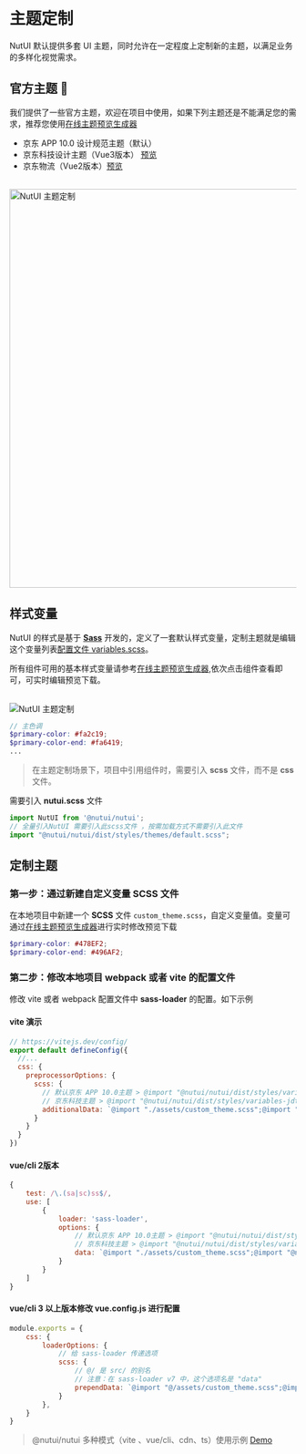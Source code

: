 # 主题定制

NutUI 默认提供多套 UI 主题，同时允许在一定程度上定制新的主题，以满足业务的多样化视觉需求。 

## 官方主题 🌈

我们提供了一些官方主题，欢迎在项目中使用，如果下列主题还是不能满足您的需求，推荐您使用<a target="_blank" href="https://nutui.jd.com/theme/#/base" >在线主题预览生成器</a>

* 京东 APP 10.0 设计规范主题（默认）
* 京东科技设计主题（Vue3版本） <a target="_blank" href="https://nutui.jd.com/?theme=jdt/#/button" >预览</a>
* 京东物流（Vue2版本）<a target="_blank" href="https://nutui.jd.com/jdl/" >预览</a>

<br/>

<img src="https://img12.360buyimg.com/imagetools/jfs/t1/157759/16/13989/142151/6052efc7Ef8f4bff4/f3dd6422949ba4b7.jpg" width="700" alt="NutUI 主题定制">

## 样式变量

NutUI 的样式是基于 **[Sass](https://sass-lang.com/)** 开发的，定义了一套默认样式变量，定制主题就是编辑这个变量列表[配置文件 variables.scss](https://github.com/jdf2e/nutui/blob/next/src/packages/styles/variables.scss)。

所有组件可用的基本样式变量请参考<a target="_blank" href="https://nutui.jd.com/theme/#/base" >在线主题预览生成器</a>,依次点击组件查看即可，可实时编辑预览下载。

<br/>

<img src="https://img14.360buyimg.com/imagetools/s1000x1000_jfs/t1/133323/6/25182/230015/62343b76E4fffb961/248a75ece7922294.png"  alt="NutUI 主题定制">



```scss
// 主色调
$primary-color: #fa2c19;
$primary-color-end: #fa6419;
...
```

> 在主题定制场景下，项目中引用组件时，需要引入 **scss** 文件，而不是 **css** 文件。

需要引入 **nutui.scss** 文件

```javascript
import NutUI from '@nutui/nutui';
// 全量引入NutUI 需要引入此scss文件 ，按需加载方式不需要引入此文件
import "@nutui/nutui/dist/styles/themes/default.scss";
```

## 定制主题

### 第一步：通过新建自定义变量 SCSS 文件

在本地项目中新建一个 **SCSS** 文件 `custom_theme.scss`，自定义变量值。变量可通过<a target="_blank" href="https://nutui.jd.com/theme/#/base" >在线主题预览生成器</a>进行实时修改预览下载

``` scss
$primary-color: #478EF2;
$primary-color-end: #496AF2;
```

### 第二步：修改本地项目 webpack 或者 vite 的配置文件

修改 vite 或者 webpack 配置文件中 **sass-loader** 的配置。如下示例
#### vite 演示

``` javascript
// https://vitejs.dev/config/
export default defineConfig({
  //...
  css: {
    preprocessorOptions: {
      scss: {
        // 默认京东 APP 10.0主题 > @import "@nutui/nutui/dist/styles/variables.scss";
        // 京东科技主题 > @import "@nutui/nutui/dist/styles/variables-jdt.scss";
        additionalData: `@import "./assets/custom_theme.scss";@import "@nutui/nutui/dist/styles/variables.scss";`
      }
    }
  }
})
```

#### vue/cli 2版本

``` javascript
{
    test: /\.(sa|sc)ss$/,
    use: [
        {
            loader: 'sass-loader',
            options: {
                // 默认京东 APP 10.0主题 > @import "@nutui/nutui/dist/styles/variables.scss";
                // 京东科技主题 > @import "@nutui/nutui/dist/styles/variables-jdt.scss";
                data: `@import "./assets/custom_theme.scss";@import "@nutui/nutui/dist/styles/variables.scss";`,
            }
        }
    ]
}
```

#### vue/cli 3 以上版本修改 **vue.config.js** 进行配置

``` javascript
module.exports = {
    css: {
        loaderOptions: {
            // 给 sass-loader 传递选项
            scss: {
                // @/ 是 src/ 的别名
                // 注意：在 sass-loader v7 中，这个选项名是 "data"
                prependData: `@import "@/assets/custom_theme.scss";@import "@nutui/nutui/dist/styles/variables.scss";`,
            }
        },
    }
}
```

> @nutui/nutui 多种模式（vite 、vue/cli、cdn、ts）使用示例 [Demo](https://github.com/jdf2e/nutui-demo)